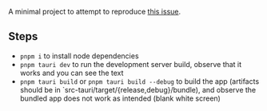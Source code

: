 A minimal project to attempt to reproduce [this issue](https://github.com/tauri-apps/tauri/issues/4098).

## Steps

- `pnpm i` to install node dependencies
- `pnpm tauri dev` to run the development server build, observe that it works and you can see the text
- `pnpm tauri build` or `pnpm tauri build --debug` to build the app (artifacts should be in `src-tauri/target/{release,debug}/bundle), and observe the bundled app does not work as intended (blank white screen)
